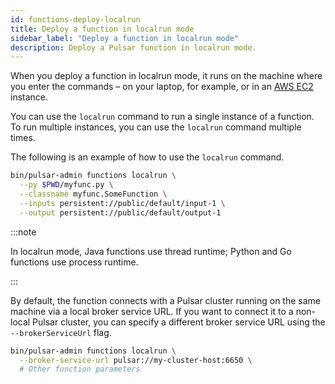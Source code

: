 ```yaml
---
id: functions-deploy-localrun
title: Deploy a function in localrun mode
sidebar_label: "Deploy a function in localrun mode"
description: Deploy a Pulsar function in localrun mode.
---
```


When you deploy a function in localrun mode, it runs on the machine where you enter the commands – on your laptop, for example, or in an [AWS EC2](https://aws.amazon.com/ec2/) instance.

You can use the `localrun` command to run a single instance of a function. To run multiple instances, you can use the `localrun` command multiple times.

The following is an example of how to use the `localrun` command.

```bash
bin/pulsar-admin functions localrun \
  --py $PWD/myfunc.py \
  --classname myfunc.SomeFunction \
  --inputs persistent://public/default/input-1 \
  --output persistent://public/default/output-1
```

:::note

In localrun mode, Java functions use thread runtime; Python and Go functions use process runtime.

:::

By default, the function connects with a Pulsar cluster running on the same machine via a local broker service URL. If you want to connect it to a non-local Pulsar cluster, you can specify a different broker service URL using the `--brokerServiceUrl` flag.

```bash
bin/pulsar-admin functions localrun \
  --broker-service-url pulsar://my-cluster-host:6650 \
  # Other function parameters
```
